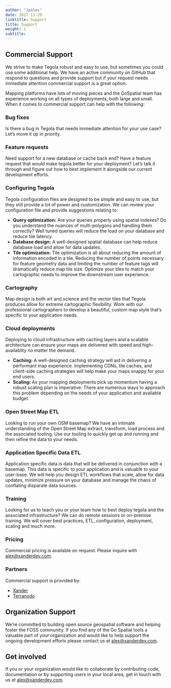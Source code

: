 ```yaml
---
author: "Jpalms"
date: 2017-11-29
linktitle: Support
title: Support
weight: 1
subtitle: 
---
```


## Commercial Support

We strive to make Tegola robust and easy to use, but sometimes you could use some additional help. We have an active community on GitHub that respond to questions and provide support but if your request needs immediate attention commercial support is a great option.

Mapping platforms have lots of moving pieces and the GoSpatial team has experience working on all types of deployments, both large and small. When it comes to commercial support can help with the following:

### Bug fixes
Is there a bug in Tegola that needs immediate attention for your use case? Let’s move it up in priority.

### Feature requests
Need support for a new database or cache back end? Have a feature request that would make tegola better for your deployment? Let’s talk it through and figure out how to best implement it alongside our current development efforts.

### Configuring Tegola
Tegola configuration files are designed to be simple and easy to use, but they still provide a lot of power and customization. We can review your configuration file and provide suggestions relating to:

- **Query optimization:** Are your queries properly using spatial indexes? Do you understand the nuances of multi-polygons and handling them correctly? Well tuned queries will reduce the load on your database and reduce tile latency.
- **Database design:** A well-designed spatial database can help reduce database load and allow for data updates.
- **Tile optimization:** Tile optimization is all about reducing the amount of information encoded in a tile. Reducing the number of points necessary for feature geometry data and limiting the number of feature tags will dramatically reduce map tile size. Optimize your tiles to match your cartographic needs to improve the downstream user experience.

### Cartography
Map design is both art and science and the vector tiles that Tegola produces allow for extreme cartographic flexibility. Work with our professional cartographers to develop a beautiful, custom map style that’s specific to your application needs. 

### Cloud deployments
Deploying to cloud infrastructure with caching layers and a scalable architecture can ensure your maps are delivered with speed and high-availablity no matter the demand.

- **Caching:** A well-designed caching strategy will aid in delivering a performant map experience. Implementing CDNs, tile caches, and client-side caching strategies will help make your maps snappy for your end users.
- **Scaling:** As your mapping deployments pick up momentum having a robust scaling plan is imperative. There are numerous ways to approach this problem depending on the needs of your application and available budget.

### Open Street Map ETL
Looking to run your own OSM basemap? We have an intimate understanding of the Open Street Map extract, transform, load process and the associated tooling. Use our tooling to quickly get up and running and then refine the data to your needs.

### Application Specific Data ETL
Application specific data is data that will be delivered in conjunction with a basemap. This data is specific to your application and is valuable to your user-base. We will help you design ETL workflows that scale, allow for data updates, minimize pressure on your database and manage the chaos of conflating disparate data sources.
 
### Training
Looking for us to teach you or your team how to best deploy tegola and the associated infrastructure? We can do remote sessions or on-premise training. We will cover best practices, ETL, configuration, deployment, scaling and much more.

### Pricing
Commercial pricing is available on request. Please inquire with <alex@xanderdev.com>.

### Partners
Commercial support is provided by:

- [Xander](https://xanderdev.com)
- [Terranodo](http://terranodo.io)

## Organization Support

We’re committed to building open source geospatial software and helping foster the FOSS community. If you find any of the Go Spatial tools a valuable part of your organization and would like to help support the ongoing development efforts please contact us at <alex@xanderdev.com>.

## Get involved

If you or your organization would like to collaborate by contributing code, documentation or by supporting users in your local area, get in touch with us at <alex@xanderdev.com>.
